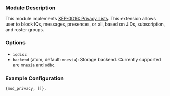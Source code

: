 ### Module Description
This module implements [XEP-0016: Privacy Lists](http://xmpp.org/extensions/xep-0016.html). This extension allows user to block IQs, messages, presences, or all, based on JIDs, subscription, and roster groups.

### Options
* `iqdisc`
* `backend` (atom, default: `mnesia`): Storage backend. Currently supported are `mnesia` and `odbc`.

### Example Configuration
```
{mod_privacy, []},
```
